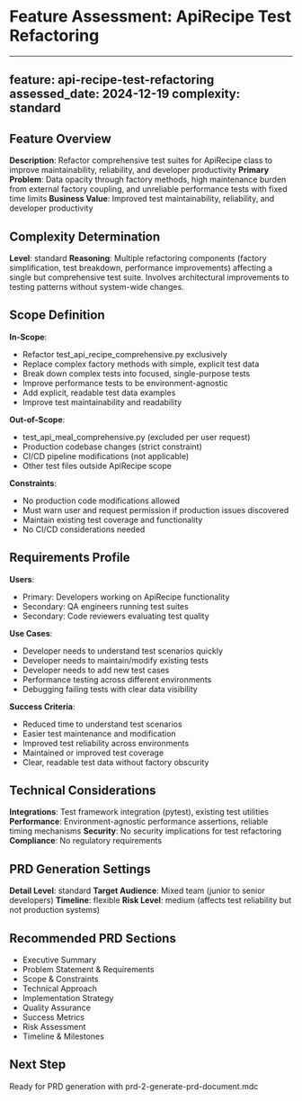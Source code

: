 # Feature Assessment: ApiRecipe Test Refactoring

---
feature: api-recipe-test-refactoring
assessed_date: 2024-12-19
complexity: standard
---

## Feature Overview
**Description**: Refactor comprehensive test suites for ApiRecipe class to improve maintainability, reliability, and developer productivity
**Primary Problem**: Data opacity through factory methods, high maintenance burden from external factory coupling, and unreliable performance tests with fixed time limits
**Business Value**: Improved test maintainability, reliability, and developer productivity

## Complexity Determination
**Level**: standard
**Reasoning**: Multiple refactoring components (factory simplification, test breakdown, performance improvements) affecting a single but comprehensive test suite. Involves architectural improvements to testing patterns without system-wide changes.

## Scope Definition
**In-Scope**: 
- Refactor test_api_recipe_comprehensive.py exclusively
- Replace complex factory methods with simple, explicit test data
- Break down complex tests into focused, single-purpose tests  
- Improve performance tests to be environment-agnostic
- Add explicit, readable test data examples
- Improve test maintainability and readability

**Out-of-Scope**: 
- test_api_meal_comprehensive.py (excluded per user request)
- Production codebase changes (strict constraint)
- CI/CD pipeline modifications (not applicable)
- Other test files outside ApiRecipe scope

**Constraints**: 
- No production code modifications allowed
- Must warn user and request permission if production issues discovered
- Maintain existing test coverage and functionality
- No CI/CD considerations needed

## Requirements Profile
**Users**: 
- Primary: Developers working on ApiRecipe functionality
- Secondary: QA engineers running test suites
- Secondary: Code reviewers evaluating test quality

**Use Cases**: 
- Developer needs to understand test scenarios quickly
- Developer needs to maintain/modify existing tests
- Developer needs to add new test cases
- Performance testing across different environments
- Debugging failing tests with clear data visibility

**Success Criteria**: 
- Reduced time to understand test scenarios
- Easier test maintenance and modification
- Improved test reliability across environments
- Maintained or improved test coverage
- Clear, readable test data without factory obscurity

## Technical Considerations
**Integrations**: Test framework integration (pytest), existing test utilities
**Performance**: Environment-agnostic performance assertions, reliable timing mechanisms
**Security**: No security implications for test refactoring
**Compliance**: No regulatory requirements

## PRD Generation Settings
**Detail Level**: standard
**Target Audience**: Mixed team (junior to senior developers)
**Timeline**: flexible
**Risk Level**: medium (affects test reliability but not production systems)

## Recommended PRD Sections
- Executive Summary
- Problem Statement & Requirements
- Scope & Constraints  
- Technical Approach
- Implementation Strategy
- Quality Assurance
- Success Metrics
- Risk Assessment
- Timeline & Milestones

## Next Step
Ready for PRD generation with prd-2-generate-prd-document.mdc 